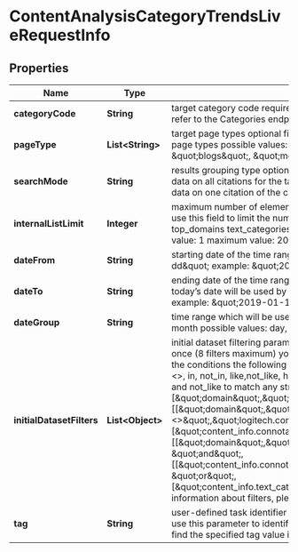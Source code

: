 

# ContentAnalysisCategoryTrendsLiveRequestInfo


## Properties

| Name | Type | Description | Notes |
|------------ | ------------- | ------------- | -------------|
|**categoryCode** | **String** | target category code required field to obtain a full list of available categories, refer to the Categories endpoint |  [optional] |
|**pageType** | **List&lt;String&gt;** | target page types optional field use this parameter to filter the dataset by page types possible values: \&quot;ecommerce\&quot;, \&quot;news\&quot;, \&quot;blogs\&quot;, \&quot;message-boards\&quot;, \&quot;organization\&quot; |  [optional] |
|**searchMode** | **String** | results grouping type optional field possible grouping types: as_is – returns data on all citations for the target category_code one_per_domain – returns data on one citation of the category_code per domain default value: as_is |  [optional] |
|**internalListLimit** | **Integer** | maximum number of elements within internal arrays optional field you can use this field to limit the number of elements within the following arrays: top_domains text_categories page_categories countries languages default value: 1 maximum value: 20 |  [optional] |
|**dateFrom** | **String** | starting date of the time range required field date format: \&quot;yyyy-mm-dd\&quot; example: \&quot;2019-01-15\&quot; |  [optional] |
|**dateTo** | **String** | ending date of the time range optional field if you don’t specify this field, today’s date will be used by default date format: \&quot;yyyy-mm-dd\&quot; example: \&quot;2019-01-15\&quot; |  [optional] |
|**dateGroup** | **String** | time range which will be used to group the results optional field default value: month possible values: day, week, month |  [optional] |
|**initialDatasetFilters** | **List&lt;Object&gt;** | initial dataset filtering parameters optional field you can add several filters at once (8 filters maximum) you should set a logical operator and, or between the conditions the following operators are supported: regex, &lt;, &lt;&#x3D;, &gt;, &gt;&#x3D;, &#x3D;, &lt;&gt;, in, not_in, like,not_like, has, has_not you can use the % operator with like and not_like to match any string of zero or more characters example: [\&quot;domain\&quot;,\&quot;&lt;&gt;\&quot;, \&quot;logitech.com\&quot;] [[\&quot;domain\&quot;,\&quot;&lt;&gt;\&quot;,\&quot;logitech.com\&quot;],\&quot;and\&quot;,[\&quot;content_info.connotation_types.negative\&quot;,\&quot;&gt;\&quot;,1000]] [[\&quot;domain\&quot;,\&quot;&lt;&gt;\&quot;,\&quot;logitech.com\&quot;]], \&quot;and\&quot;, [[\&quot;content_info.connotation_types.negative\&quot;,\&quot;&gt;\&quot;,1000], \&quot;or\&quot;, [\&quot;content_info.text_category\&quot;,\&quot;has\&quot;,10994]]] for more information about filters, please refer to Content Analysis API – Filters |  [optional] |
|**tag** | **String** | user-defined task identifier optional field the character limit is 255 you can use this parameter to identify the task and match it with the result you will find the specified tag value in the data object of the response |  [optional] |



